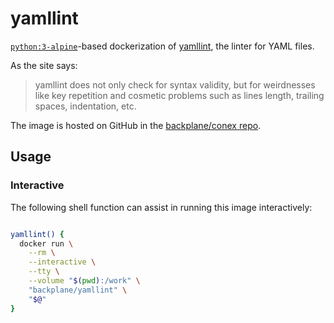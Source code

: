 # yamllint

[`python:3-alpine`](https://hub.docker.com/_/python/)-based dockerization of [yamllint](https://yamllint.readthedocs.io/en/stable/index.html), the linter for YAML files.

As the site says:

> yamllint does not only check for syntax validity, but for weirdnesses like key repetition and cosmetic problems such as lines length, trailing spaces, indentation, etc.

The image is hosted on GitHub in the [backplane/conex repo](https://github.com/backplane/conex/tree/main/yamllint).

## Usage

### Interactive

The following shell function can assist in running this image interactively:

```sh

yamllint() {
  docker run \
    --rm \
    --interactive \
    --tty \
    --volume "$(pwd):/work" \
    "backplane/yamllint" \
    "$@"
}

```
